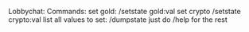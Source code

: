 Lobbychat:
Commands:
set gold: /setstate gold:val
set crypto /setstate crypto:val
list all values to set: /dumpstate
just do /help for the rest
